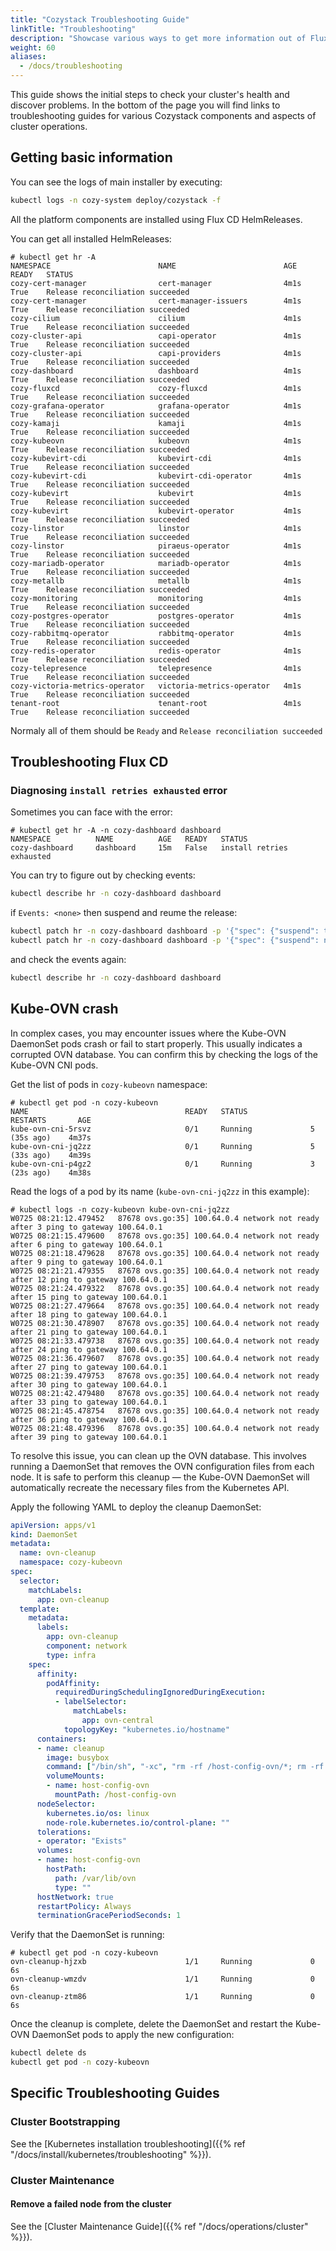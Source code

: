 ```yaml
---
title: "Cozystack Troubleshooting Guide"
linkTitle: "Troubleshooting"
description: "Showcase various ways to get more information out of Flux controllers to debug potential problems."
weight: 60
aliases:
  - /docs/troubleshooting
---
```


This guide shows the initial steps to check your cluster's health and discover problems.
In the bottom of the page you will find links to troubleshooting guides for various Cozystack components and aspects of cluster operations.

## Getting basic information

You can see the logs of main installer by executing:

```bash
kubectl logs -n cozy-system deploy/cozystack -f
```

All the platform components are installed using Flux CD HelmReleases.

You can get all installed HelmReleases:

```console
# kubectl get hr -A
NAMESPACE                        NAME                        AGE    READY   STATUS
cozy-cert-manager                cert-manager                4m1s   True    Release reconciliation succeeded
cozy-cert-manager                cert-manager-issuers        4m1s   True    Release reconciliation succeeded
cozy-cilium                      cilium                      4m1s   True    Release reconciliation succeeded
cozy-cluster-api                 capi-operator               4m1s   True    Release reconciliation succeeded
cozy-cluster-api                 capi-providers              4m1s   True    Release reconciliation succeeded
cozy-dashboard                   dashboard                   4m1s   True    Release reconciliation succeeded
cozy-fluxcd                      cozy-fluxcd                 4m1s   True    Release reconciliation succeeded
cozy-grafana-operator            grafana-operator            4m1s   True    Release reconciliation succeeded
cozy-kamaji                      kamaji                      4m1s   True    Release reconciliation succeeded
cozy-kubeovn                     kubeovn                     4m1s   True    Release reconciliation succeeded
cozy-kubevirt-cdi                kubevirt-cdi                4m1s   True    Release reconciliation succeeded
cozy-kubevirt-cdi                kubevirt-cdi-operator       4m1s   True    Release reconciliation succeeded
cozy-kubevirt                    kubevirt                    4m1s   True    Release reconciliation succeeded
cozy-kubevirt                    kubevirt-operator           4m1s   True    Release reconciliation succeeded
cozy-linstor                     linstor                     4m1s   True    Release reconciliation succeeded
cozy-linstor                     piraeus-operator            4m1s   True    Release reconciliation succeeded
cozy-mariadb-operator            mariadb-operator            4m1s   True    Release reconciliation succeeded
cozy-metallb                     metallb                     4m1s   True    Release reconciliation succeeded
cozy-monitoring                  monitoring                  4m1s   True    Release reconciliation succeeded
cozy-postgres-operator           postgres-operator           4m1s   True    Release reconciliation succeeded
cozy-rabbitmq-operator           rabbitmq-operator           4m1s   True    Release reconciliation succeeded
cozy-redis-operator              redis-operator              4m1s   True    Release reconciliation succeeded
cozy-telepresence                telepresence                4m1s   True    Release reconciliation succeeded
cozy-victoria-metrics-operator   victoria-metrics-operator   4m1s   True    Release reconciliation succeeded
tenant-root                      tenant-root                 4m1s   True    Release reconciliation succeeded
```

Normaly all of them should be `Ready` and `Release reconciliation succeeded`

## Troubleshooting Flux CD

### Diagnosing `install retries exhausted` error

Sometimes you can face with the error:

```console
# kubectl get hr -A -n cozy-dashboard dashboard
NAMESPACE          NAME          AGE   READY   STATUS
cozy-dashboard     dashboard     15m   False   install retries exhausted
```

You can try to figure out by checking events:

```bash
kubectl describe hr -n cozy-dashboard dashboard
```

if `Events: <none>` then suspend and reume the release:

```bash
kubectl patch hr -n cozy-dashboard dashboard -p '{"spec": {"suspend": true}}' --type=merge
kubectl patch hr -n cozy-dashboard dashboard -p '{"spec": {"suspend": null}}' --type=merge
```

and check the events again:

```bash
kubectl describe hr -n cozy-dashboard dashboard
```

## Kube-OVN crash

In complex cases, you may encounter issues where the Kube-OVN DaemonSet pods crash or fail to start properly.
This usually indicates a corrupted OVN database.
You can confirm this by checking the logs of the Kube-OVN CNI pods.

Get the list of pods in `cozy-kubeovn` namespace:

```console
# kubectl get pod -n cozy-kubeovn
NAME                                   READY   STATUS              RESTARTS       AGE
kube-ovn-cni-5rsvz                     0/1     Running             5 (35s ago)    4m37s
kube-ovn-cni-jq2zz                     0/1     Running             5 (33s ago)    4m39s
kube-ovn-cni-p4gz2                     0/1     Running             3 (23s ago)    4m38s
```

Read the logs of a pod by its name (`kube-ovn-cni-jq2zz` in this example):

```console
# kubectl logs -n cozy-kubeovn kube-ovn-cni-jq2zz
W0725 08:21:12.479452   87678 ovs.go:35] 100.64.0.4 network not ready after 3 ping to gateway 100.64.0.1
W0725 08:21:15.479600   87678 ovs.go:35] 100.64.0.4 network not ready after 6 ping to gateway 100.64.0.1
W0725 08:21:18.479628   87678 ovs.go:35] 100.64.0.4 network not ready after 9 ping to gateway 100.64.0.1
W0725 08:21:21.479355   87678 ovs.go:35] 100.64.0.4 network not ready after 12 ping to gateway 100.64.0.1
W0725 08:21:24.479322   87678 ovs.go:35] 100.64.0.4 network not ready after 15 ping to gateway 100.64.0.1
W0725 08:21:27.479664   87678 ovs.go:35] 100.64.0.4 network not ready after 18 ping to gateway 100.64.0.1
W0725 08:21:30.478907   87678 ovs.go:35] 100.64.0.4 network not ready after 21 ping to gateway 100.64.0.1
W0725 08:21:33.479738   87678 ovs.go:35] 100.64.0.4 network not ready after 24 ping to gateway 100.64.0.1
W0725 08:21:36.479607   87678 ovs.go:35] 100.64.0.4 network not ready after 27 ping to gateway 100.64.0.1
W0725 08:21:39.479753   87678 ovs.go:35] 100.64.0.4 network not ready after 30 ping to gateway 100.64.0.1
W0725 08:21:42.479480   87678 ovs.go:35] 100.64.0.4 network not ready after 33 ping to gateway 100.64.0.1
W0725 08:21:45.478754   87678 ovs.go:35] 100.64.0.4 network not ready after 36 ping to gateway 100.64.0.1
W0725 08:21:48.479396   87678 ovs.go:35] 100.64.0.4 network not ready after 39 ping to gateway 100.64.0.1
```

To resolve this issue, you can clean up the OVN database.
This involves running a DaemonSet that removes the OVN configuration files from each node.
It is safe to perform this cleanup — the Kube-OVN DaemonSet will automatically recreate the necessary files from the Kubernetes API.

Apply the following YAML to deploy the cleanup DaemonSet:

```yaml
apiVersion: apps/v1
kind: DaemonSet
metadata:
  name: ovn-cleanup
  namespace: cozy-kubeovn
spec:
  selector:
    matchLabels:
      app: ovn-cleanup
  template:
    metadata:
      labels:
        app: ovn-cleanup
        component: network
        type: infra
    spec:
      affinity:
        podAffinity:
          requiredDuringSchedulingIgnoredDuringExecution:
          - labelSelector:
              matchLabels:
                app: ovn-central
            topologyKey: "kubernetes.io/hostname"
      containers:
      - name: cleanup
        image: busybox
        command: ["/bin/sh", "-xc", "rm -rf /host-config-ovn/*; rm -rf /host-config-ovn/.*; exec sleep infinity"]
        volumeMounts:
        - name: host-config-ovn
          mountPath: /host-config-ovn
      nodeSelector:
        kubernetes.io/os: linux
        node-role.kubernetes.io/control-plane: ""
      tolerations:
      - operator: "Exists"
      volumes:
      - name: host-config-ovn
        hostPath:
          path: /var/lib/ovn
          type: ""
      hostNetwork: true
      restartPolicy: Always
      terminationGracePeriodSeconds: 1
```

Verify that the DaemonSet is running:

```console
# kubectl get pod -n cozy-kubeovn
ovn-cleanup-hjzxb                      1/1     Running             0              6s
ovn-cleanup-wmzdv                      1/1     Running             0              6s
ovn-cleanup-ztm86                      1/1     Running             0              6s
```

Once the cleanup is complete, delete the DaemonSet and restart the Kube-OVN DaemonSet pods to apply the new configuration:

```bash
kubectl delete ds
kubectl get pod -n cozy-kubeovn
```


## Specific Troubleshooting Guides

### Cluster Bootstrapping

See the [Kubernetes installation troubleshooting]({{% ref "/docs/install/kubernetes/troubleshooting" %}}).

### Cluster Maintenance

#### Remove a failed node from the cluster

See the [Cluster Maintenance Guide]({{% ref "/docs/operations/cluster" %}}).
